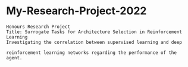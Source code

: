 # My-Research-Project-2022
    Honours Research Project 
    Title: Surrogate Tasks for Architecture Selection in Reinforcement Learning
    Investigating the correlation between supervised learning and deep 
    
    reinforcement learning networks regarding the performance of the agent. 

